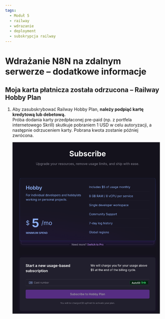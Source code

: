 ```yaml
---
tags:
  - Moduł 5
  - railway
  - wdrazanie
  - deployment
  - subskrypcja railway
---
```


# **Wdrażanie N8N na zdalnym serwerze – dodatkowe informacje**

## **Moja karta płatnicza została odrzucona – Railway Hobby Plan**

1. Aby zasubskrybować Railway Hobby Plan, **należy podpiąć kartę kredytową lub debetową.**  
Próba dodania karty przedpłaconej pre-paid (np. z portfela internetowego Skrill) skutkuje pobraniem 1 USD w celu autoryzacji, a następnie odrzuceniem karty. Pobrana kwota zostanie później zwrócona.
   
      ![](assets/deployment_informations__railway__hobby_plan.png)